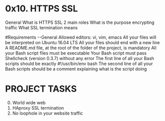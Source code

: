# 0x10. HTTPS SSL

General
What is HTTPS SSL 2 main roles
What is the purpose encrypting traffic
What SSL termination means

#Requirements
--General
Allowed editors: vi, vim, emacs
All your files will be interpreted on Ubuntu 16.04 LTS
All your files should end with a new line
A README.md file, at the root of the folder of the project, is mandatory
All your Bash script files must be executable
Your Bash script must pass Shellcheck (version 0.3.7) without any error
The first line of all your Bash scripts should be exactly #!/usr/bin/env bash
The second line of all your Bash scripts should be a comment explaining what is the script doing

# PROJECT TASKS
0. World wide web
1. HAproxy SSL termination
2. No loophole in your website traffic

